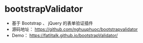 # bootstrapValidator
- 基于 Bootstrap 、 jQuery 的表单验证插件
- 源码地址： https://github.com/nghuuphuoc/bootstrapvalidator
- Demo： https://fatlitalk.github.io/bootstrapValidator/
